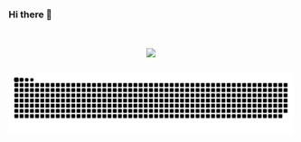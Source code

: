 ### Hi there 👋
<h1 align="center"> <img src="https://readme-typing-svg.herokuapp.com/?lines=console.log(%22Hello%2C%20World!%22);今天也要加油哦!&center=true&size=27"> </a> </h1>

![snake](https://raw.githubusercontent.com/chumen-Lu/chumen-Lu/output/github-contribution-grid-snake.svg)



<!--
**chumen-Lu/chumen-Lu** is a ✨ _special_ ✨ repository because its `README.md` (this file) appears on your GitHub profile.

Here are some ideas to get you started:

- 🔭 I’m currently working on ...
- 🌱 I’m currently learning ...
- 👯 I’m looking to collaborate on ...
- 🤔 I’m looking for help with ...
- 💬 Ask me about ...
- 📫 How to reach me: ...
- 😄 Pronouns: ...
- ⚡ Fun fact: ...
-->
